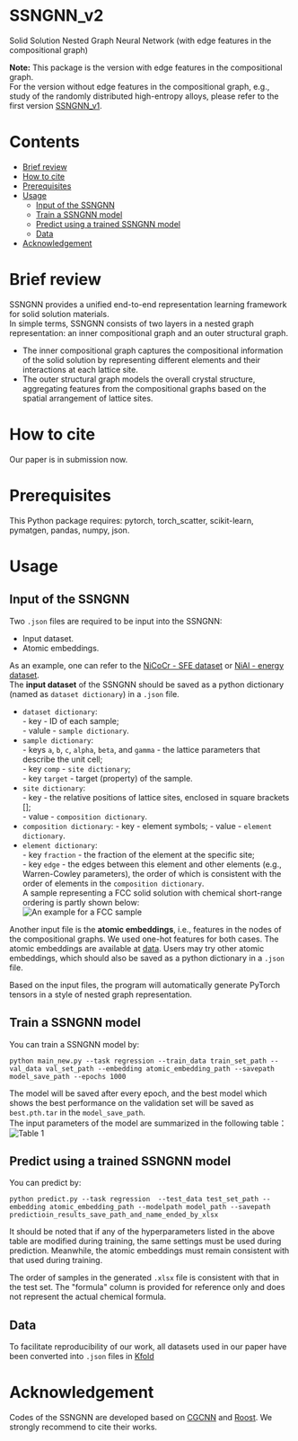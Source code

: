 # SSNGNN_v2
Solid Solution Nested Graph Neural Network (with edge features in the compositional graph)
  
**Note:** This package is the version with edge features in the compositional graph.  
          For the version without edge features in the compositional graph, e.g., study of the randomly distributed high-entropy alloys, please refer to the first version [SSNGNN_v1](https://github.com/Yidingwyd/SSNGNN).  
  
# Contents  
* [Brief review](https://github.com/Yidingwyd/SSNGNN_v2?tab=readme-ov-file#brief-review)  
* [How to cite](https://github.com/Yidingwyd/SSNGNN_v2?tab=readme-ov-file#how-to-cite)  
* [Prerequisites](https://github.com/Yidingwyd/SSNGNN_v2?tab=readme-ov-file#prerequisites)  
* [Usage](https://github.com/Yidingwyd/SSNGNN_v2?tab=readme-ov-file#usage)
  * [Input of the SSNGNN](https://github.com/Yidingwyd/SSNGNN_v2?tab=readme-ov-file#input-of-the-ssngnn)
  * [Train a SSNGNN model](https://github.com/Yidingwyd/SSNGNN_v2?tab=readme-ov-file#train-a-ssngnn-model)
  * [Predict using a trained SSNGNN model](https://github.com/Yidingwyd/SSNGNN_v2?tab=readme-ov-file#predict-using-a-trained-ssngnn-model)
  * [Data](https://github.com/Yidingwyd/SSNGNN_v2?tab=readme-ov-file#data)
* [Acknowledgement](https://github.com/Yidingwyd/SSNGNN_v2?tab=readme-ov-file#acknowledgement)  

# Brief review
SSNGNN provides a unified end-to-end representation learning framework for solid solution materials.   
In simple terms, SSNGNN consists of two layers in a nested graph representation: an inner compositional graph and an outer structural graph.  
   * The inner compositional graph captures the compositional information of the solid solution by representing different elements and their interactions at each lattice site.  
   * The outer structural graph models the overall crystal structure, aggregating features from the compositional graphs based on the spatial arrangement of lattice sites.  

# How to cite
Our paper is in submission now.

# Prerequisites
This Python package requires: pytorch, torch_scatter, scikit-learn, pymatgen, pandas, numpy, json.

# Usage
## Input of the SSNGNN  
Two `.json` files are required to be input into the SSNGNN:  
* Input dataset.  
* Atomic embeddings.

As an example, one can refer to the [NiCoCr - SFE dataset](https://github.com/Yidingwyd/SSNGNN_v2/blob/main/Kfold/NiCoCr.json) or [NiAl - energy dataset](https://github.com/Yidingwyd/SSNGNN_v2/blob/main/Kfold/Ni3Al.json).  
The **input dataset** of the SSNGNN should be saved as a python dictionary (named as `dataset dictionary`) in a `.json` file. 
* `dataset dictionary`:  
\- key - ID of each sample;  
\-  valule - `sample dictionary`.
* `sample dictionary`:  
\- keys `a`, `b`, `c`, `alpha`, `beta`, and `gamma` - the lattice parameters that describe the unit cell;  
\- key `comp` - `site dictionary`;  
\- key `target` - target (property) of the sample.  
* `site dictionary`:  
\- key - the relative positions of lattice sites, enclosed in square brackets [];  
\- value - `composition dictionary`.
* `composition dictionary`:
\- key - element symbols;
\- value - `element dictionary`.  
* `element dictionary`:  
\- key `fraction` - the fraction of the element at the specific site;  
\- key `edge` - the edges between this element and other elements (e.g., Warren-Cowley parameters), the order of which is consistent with the order of elements in the `composition dictionary`.  
A sample representing a FCC solid solution with chemical short-range ordering is partly shown below:  
![An example for a FCC sample](https://github.com/Yidingwyd/SSNGNN_v2/blob/main/Kfold/fig1.png)  
  
Another input file is the **atomic embeddings**, i.e., features in the nodes of the compositional graphs. We used one-hot features for both cases. The atomic embeddings are available at [data](https://github.com/Yidingwyd/SSNGNN_v2/tree/main/data). Users may try other atomic embeddings, which should also be saved as a python dictionary in a `.json` file.  

Based on the input files, the program will automatically generate PyTorch tensors in a style of nested graph representation.  
## Train a SSNGNN model  
You can train a SSNGNN model by:  
```
python main_new.py --task regression --train_data train_set_path --val_data val_set_path --embedding atomic_embedding_path --savepath model_save_path --epochs 1000 
```
The model will be saved after every epoch, and the best model which shows the best performance on the validation set will be saved as `best.pth.tar` in the `model_save_path`.  
The input parameters of the model are summarized in the following table：  
![Table 1](https://github.com/Yidingwyd/SSNGNN/blob/main/table1.png)  
## Predict using a trained SSNGNN model
You can predict by:  
```
python predict.py --task regression  --test_data test_set_path --embedding atomic_embedding_path --modelpath model_path --savepath predictioin_results_save_path_and_name_ended_by_xlsx  
```
It should be noted that if any of the hyperparameters listed in the above table are modified during training, the same settings must be used during prediction. Meanwhile, the atomic embeddings must remain consistent with that used during training.  
  
The order of samples in the generated `.xlsx` file is consistent with that in the test set. The "formula" column is provided for reference only and does not represent the actual chemical formula.  
## Data  
To facilitate reproducibility of our work, all datasets used in our paper have been converted into `.json` files in [Kfold](https://github.com/Yidingwyd/SSNGNN_v2/tree/main/Kfold)   
# Acknowledgement  
Codes of the SSNGNN are developed based on [CGCNN](https://github.com/txie-93/cgcnn) and [Roost](https://github.com/CompRhys/roost). We strongly recommend to cite their works.  
